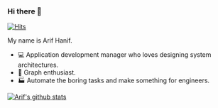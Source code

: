 ### Hi there 👋

[![Hits](https://hits.seeyoufarm.com/api/count/incr/badge.svg?url=https%3A%2F%2Fgithub.com%2Farif-hanif%2Farif-hanif&count_bg=%2379C83D&title_bg=%23555555&icon=strava.svg&icon_color=%23E7E7E7&title=hits&edge_flat=false)](https://hits.seeyoufarm.com)

My name is Arif Hanif.

- :computer: Application development manager who loves designing system architectures.
- :gift: Graph enthusiast.
- :factory: Automate the boring tasks and make something for engineers.

[![Arif's github stats](https://github-readme-stats.vercel.app/api?username=arif-hanif&count_private=true&show_icons=true)](https://github.com/anuraghazra/github-readme-stats)

<!--
**arif-hanif/arif-hanif** is a ✨ _special_ ✨ repository because its `README.md` (this file) appears on your GitHub profile.

Here are some ideas to get you started:

- 🔭 I’m currently working on ...
- 🌱 I’m currently learning ...
- 👯 I’m looking to collaborate on ...
- 🤔 I’m looking for help with ...
- 💬 Ask me about ...
- 📫 How to reach me: ...
- 😄 Pronouns: ...
- ⚡ Fun fact: ...
-->
